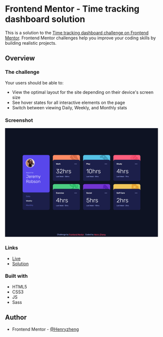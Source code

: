 # Frontend Mentor - Time tracking dashboard solution

This is a solution to the [Time tracking dashboard challenge on Frontend Mentor](https://www.frontendmentor.io/challenges/time-tracking-dashboard-UIQ7167Jw). Frontend Mentor challenges help you improve your coding skills by building realistic projects.

## Overview

### The challenge

Your users should be able to:

- View the optimal layout for the site depending on their device's screen size
- See hover states for all interactive elements on the page
- Switch between viewing Daily, Weekly, and Monthly stats

### Screenshot

![](./ss.png)

### Links

- [Live](https://lonelybuddy.github.io/time-tracking-dashboard/)
- [Solution]()

### Built with

- HTML5
- CSS3
- JS
- Sass

## Author

- Frontend Mentor - [@Henryzheng](https://www.frontendmentor.io/profile/LonelyBuddy)
